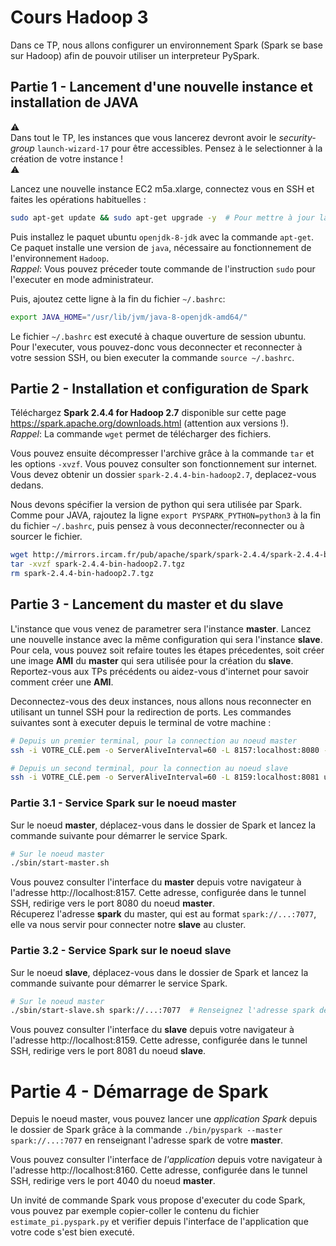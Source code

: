 # Cours Hadoop 3

Dans ce TP, nous allons configurer un environnement Spark (Spark se base sur Hadoop) afin de pouvoir utiliser un interpreteur PySpark.

## Partie 1 - Lancement d'une nouvelle instance et installation de JAVA

:warning:  
Dans tout le TP, les instances que vous lancerez devront avoir le *security-group* `launch-wizard-17` pour être accessibles. Pensez à le selectionner à la création de votre instance !  
:warning:

Lancez une nouvelle instance EC2 m5a.xlarge, connectez vous en SSH et faites les opérations habituelles : 

```bash
sudo apt-get update && sudo apt-get upgrade -y  # Pour mettre à jour la liste des paquets
```

Puis installez le paquet ubuntu `openjdk-8-jdk` avec la commande `apt-get`. Ce paquet installe une version de `java`, nécessaire au fonctionnement de l'environnement `Hadoop`.  
*Rappel*: Vous pouvez préceder toute commande de l'instruction `sudo` pour l'executer en mode administrateur.

Puis, ajoutez cette ligne à la fin du fichier `~/.bashrc`:

```bash
export JAVA_HOME="/usr/lib/jvm/java-8-openjdk-amd64/"
```

Le fichier `~/.bashrc` est executé à chaque ouverture de session ubuntu. Pour l'executer, vous pouvez-donc vous deconnecter et reconnecter à votre session SSH, ou bien executer la commande `source ~/.bashrc`.

## Partie 2 - Installation et configuration de Spark

Téléchargez **Spark 2.4.4 for Hadoop 2.7** disponible sur cette page https://spark.apache.org/downloads.html (attention aux versions !).  
*Rappel*: La commande `wget` permet de télécharger des fichiers.

Vous pouvez ensuite décompresser l'archive grâce à la commande `tar` et les options `-xvzf`. Vous pouvez consulter son fonctionnement sur internet. Vous devez obtenir un dossier `spark-2.4.4-bin-hadoop2.7`, deplacez-vous dedans.

Nous devons spécifier la version de python qui sera utilisée par Spark. Comme pour JAVA, rajoutez la ligne `export PYSPARK_PYTHON=python3` à la fin du fichier `~/.bashrc`, puis pensez à vous deconnecter/reconnecter ou à sourcer le fichier.

```bash
wget http://mirrors.ircam.fr/pub/apache/spark/spark-2.4.4/spark-2.4.4-bin-hadoop2.7.tgz
tar -xvzf spark-2.4.4-bin-hadoop2.7.tgz
rm spark-2.4.4-bin-hadoop2.7.tgz
```

## Partie 3 - Lancement du master et du slave

L'instance que vous venez de parametrer sera l'instance **master**. Lancez une nouvelle instance avec la même configuration qui sera l'instance **slave**. Pour cela, vous pouvez soit refaire toutes les étapes précedentes, soit créer une image **AMI** du **master** qui sera utilisée pour la création du **slave**.  
Reportez-vous aux TPs précédents ou aidez-vous d'internet pour savoir comment créer une **AMI**.

Deconnectez-vous des deux instances, nous allons nous reconnecter en utilisant un tunnel SSH pour la redirection de ports. Les commandes suivantes sont à executer depuis le terminal de votre machine :

```bash
# Depuis un premier terminal, pour la connection au noeud master
ssh -i VOTRE_CLÉ.pem -o ServerAliveInterval=60 -L 8157:localhost:8080 -L 8160:localhost:4040 ubuntu@IP.PUBLIQUE.DU.MASTER

# Depuis un second terminal, pour la connection au noeud slave
ssh -i VOTRE_CLÉ.pem -o ServerAliveInterval=60 -L 8159:localhost:8081 ubuntu@IP.PUBLIQUE.DU.SLAVE
```

### Partie 3.1 - Service Spark sur le noeud master

Sur le noeud **master**, déplacez-vous dans le dossier de Spark et lancez la commande suivante pour démarrer le service Spark.

```bash
# Sur le noeud master
./sbin/start-master.sh
```

Vous pouvez consulter l'interface du **master** depuis votre navigateur à l'adresse http://localhost:8157. Cette adresse, configurée dans le tunnel SSH, redirige vers le port 8080 du noeud **master**.  
Récuperez l'adresse **spark** du master, qui est au format `spark://...:7077`, elle va nous servir pour connecter notre **slave** au cluster.

### Partie 3.2 - Service Spark sur le noeud slave

Sur le noeud **slave**, déplacez-vous dans le dossier de Spark et lancez la commande suivante pour démarrer le service Spark.

```bash
# Sur le noeud master
./sbin/start-slave.sh spark://...:7077  # Renseignez l'adresse spark de votre master, récupérée à la partie précedente
```

Vous pouvez consulter l'interface du **slave** depuis votre navigateur à l'adresse http://localhost:8159. Cette adresse, configurée dans le tunnel SSH, redirige vers le port 8081 du noeud **slave**.

# Partie 4 - Démarrage de Spark

Depuis le noeud master, vous pouvez lancer une *application Spark* depuis le dossier de Spark grâce à la commande `./bin/pyspark --master spark://...:7077` en renseignant l'adresse spark de votre **master**.

Vous pouvez consulter l'interface de *l'application* depuis votre navigateur à l'adresse http://localhost:8160. Cette adresse, configurée dans le tunnel SSH, redirige vers le port 4040 du noeud **master**.

Un invité de commande Spark vous propose d'executer du code Spark, vous pouvez par exemple copier-coller le contenu du fichier `estimate_pi.pyspark.py` et verifier depuis l'interface de l'application que votre code s'est bien executé.
